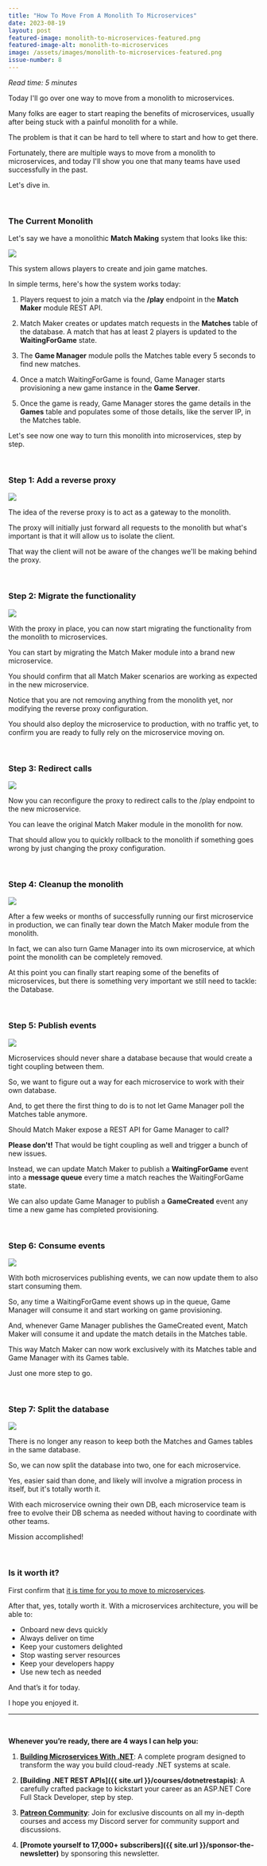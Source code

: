 ```yaml
---
title: "How To Move From A Monolith To Microservices"
date: 2023-08-19
layout: post
featured-image: monolith-to-microservices-featured.png
featured-image-alt: monolith-to-microservices
image: /assets/images/monolith-to-microservices-featured.png
issue-number: 8
---
```


*Read time: 5 minutes*

Today I'll go over one way to move from a monolith to microservices.

Many folks are eager to start reaping the benefits of microservices, usually after being stuck with a painful monolith for a while.

The problem is that it can be hard to tell where to start and how to get there.

Fortunately, there are multiple ways to move from a monolith to microservices, and today I'll show you one that many teams have used successfully in the past.

Let's dive in.

<br/>

### **The Current Monolith**
Let's say we have a monolithic **Match Making** system that looks like this:

<img src="{{ site.url }}/assets/images/monolith-before-migrate.jpg"/>

This system allows players to create and join game matches.

In simple terms, here's how the system works today:

1. Players request to join a match via the **/play** endpoint in the **Match Maker** module REST API.

2. Match Maker creates or updates match requests in the **Matches** table of the database. A match that has at least 2 players is updated to the **WaitingForGame** state.

3. The **Game Manager** module polls the Matches table every 5 seconds to find new matches.

4. Once a match WaitingForGame is found, Game Manager starts provisioning a new game instance in the **Game Server**.

5. Once the game is ready, Game Manager stores the game details in the **Games** table and populates some of those details, like the server IP, in the Matches table.

Let's see now one way to turn this monolith into microservices, step by step.

<br/>

### **Step 1: Add a reverse proxy**

<img src="{{ site.url }}/assets/images/monolith-migrate-step1.jpg"/>

The idea of the reverse proxy is to act as a gateway to the monolith.

The proxy will initially just forward all requests to the monolith but what's important is
that it will allow us to isolate the client.

That way the client will not be aware of the changes we'll be making behind the proxy.

<br/>

### **Step 2: Migrate the functionality**

<img src="{{ site.url }}/assets/images/monolith-migrate-step2.jpg"/>

With the proxy in place, you can now start migrating the functionality from the monolith to microservices.

You can start by migrating the Match Maker module into a brand new microservice.

You should confirm that all Match Maker scenarios are working as expected in the new microservice.

Notice that you are not removing anything from the monolith yet, nor modifying the reverse proxy configuration.

You should also deploy the microservice to production, with no traffic yet, to confirm you are ready to fully rely on the microservice moving on.

<br/>

### **Step 3: Redirect calls**

<img src="{{ site.url }}/assets/images/monolith-migrate-step3.jpg"/>

Now you can reconfigure the proxy to redirect calls to the /play endpoint to the new microservice.

You can leave the original Match Maker module in the monolith for now.

That should allow you to quickly rollback to the monolith if something goes wrong by just changing the proxy configuration.

<br/>

### **Step 4: Cleanup the monolith**

<img src="{{ site.url }}/assets/images/monolith-migrate-step4.jpg"/>

After a few weeks or months of successfully running our first microservice in production, we can finally tear down the Match Maker module from the monolith.

In fact, we can also turn Game Manager into its own microservice, at which point the monolith can be completely removed.

At this point you can finally start reaping some of the benefits of microservices, but there is something very important we still need to tackle: the Database.

<br/>

### **Step 5: Publish events**

<img src="{{ site.url }}/assets/images/monolith-migrate-step5.jpg"/>

Microservices should never share a database because that would create a tight coupling between them.

So, we want to figure out a way for each microservice to work with their own database.

And, to get there the first thing to do is to not let Game Manager poll the Matches table anymore.

Should Match Maker expose a REST API for Game Manager to call? 

**Please don't!** That would be tight coupling as well and trigger a bunch of new issues.

Instead, we can update Match Maker to publish a **WaitingForGame** event into a **message queue** every time a match reaches the WaitingForGame state.

We can also update Game Manager to publish a **GameCreated** event any time a new game has completed provisioning.

<br/>

### **Step 6: Consume events**

<img src="{{ site.url }}/assets/images/monolith-migrate-step6.jpg"/>

With both microservices publishing events, we can now update them to also start consuming them.

So, any time a WaitingForGame event shows up in the queue, Game Manager will consume it and start working on game provisioning.

And, whenever Game Manager publishes the GameCreated event, Match Maker will consume it and update the match details in the Matches table.

This way Match Maker can now work exclusively with its Matches table and Game Manager with its Games table.

Just one more step to go.

<br/>

### **Step 7: Split the database**

<img src="{{ site.url }}/assets/images/monolith-migrate-step7.jpg"/>

There is no longer any reason to keep both the Matches and Games tables in the same database. 

So, we can now split the database into two, one for each microservice.

Yes, easier said than done, and likely will involve a migration process in itself, but it's totally worth it.

With each microservice owning their own DB, each microservice team is free to evolve their DB schema as needed without having to coordinate with other teams.

Mission accomplished!

<br/>

### **Is it worth it?**

First confirm that [it is time for you to move to microservices](Should-I-Move-To-Microservices). 

After that, yes, totally worth it. With a microservices architecture, you will be able to:

* Onboard new devs quickly
* Always deliver on time
* Keep your customers delighted
* Stop wasting server resources
* Keep your developers happy
* Use new tech as needed

And that’s it for today.

I hope you enjoyed it.

---

<br/>

**Whenever you’re ready, there are 4 ways I can help you:**

1. **[​Building Microservices With .NET](https://dotnetmicroservices.com)**:​ A complete program designed to transform the way you build cloud-ready .NET systems at scale.

2. **[​Building .NET REST APIs]({{ site.url }}/courses/dotnetrestapis)**: A carefully crafted package to kickstart your career as an ASP.NET Core Full Stack Developer, step by step. 

3. **[​Patreon Community](https://www.patreon.com/juliocasal)**: Join for exclusive discounts on all my in-depth courses and access my Discord server for community support and discussions. 

4. **[Promote yourself to 17,000+ subscribers]({{ site.url }}/sponsor-the-newsletter)** by sponsoring this newsletter.